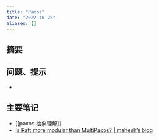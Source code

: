 ```yaml
---
title: "Paxos"
date: "2022-10-25"
aliases: []
---
```

## 摘要


## 问题、提示
-  

## 主要笔记
-  [[paxos 抽象理解]]
- [Is Raft more modular than MultiPaxos? | mahesh’s blog](https://maheshba.bitbucket.io/blog/2021/12/14/Modularity.html)
